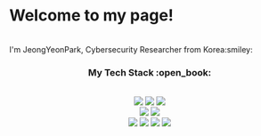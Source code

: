 <h1>Welcome to my page!</h1><br>
I'm JeongYeonPark, Cybersecurity Researcher from Korea:smiley:

<div align=center>
<h3>My Tech Stack :open_book:</h3><br>
</div>

<div align=center>
  <img src="https://img.shields.io/badge/java-007396?style=flat&logo=java&logoColor=white">
  <img src="https://img.shields.io/badge/python-3776AB?style=flat&logo=python&logoColor=white">
  <img src="https://img.shields.io/badge/javascript-F7DF1E?style=flat&logo=javascript&logoColor=black">
  <br>
  
  <img src="https://img.shields.io/badge/Android-3DDC84?style=flat&logo=Android&logoColor=white"> 
  <img src="https://img.shields.io/badge/iOS-000000?style=flat&logo=iOS&logoColor=white"> 
  <br>
  
  <img src="https://img.shields.io/badge/linux-FCC624?style=flat&logo=linux&logoColor=black"> 
  <img src="https://img.shields.io/badge/aws-232F3E?style=flat&logo=Amazon aws&logoColor=white"> 
  <img src="https://img.shields.io/badge/docker-2496ED?style=flat&logo=Docker&logoColor=white"> 
  <img src="https://img.shields.io/badge/Kubernetes-326CE5?style=flat&logo=Kubernetes&logoColor=white"> 
</div>
